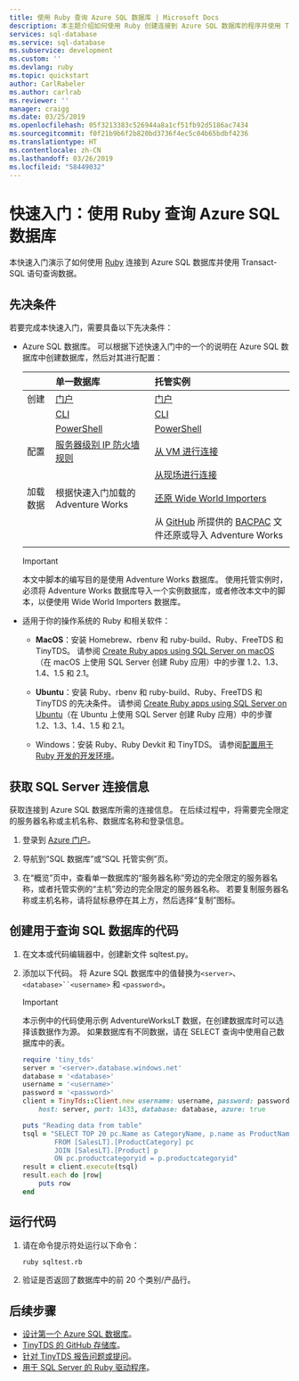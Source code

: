 ```yaml
---
title: 使用 Ruby 查询 Azure SQL 数据库 | Microsoft Docs
description: 本主题介绍如何使用 Ruby 创建连接到 Azure SQL 数据库的程序并使用 Transact-SQL 语句对其进行查询。
services: sql-database
ms.service: sql-database
ms.subservice: development
ms.custom: ''
ms.devlang: ruby
ms.topic: quickstart
author: CarlRabeler
ms.author: carlrab
ms.reviewer: ''
manager: craigg
ms.date: 03/25/2019
ms.openlocfilehash: 05f3213383c526944a8a1cf51fb92d5186ac7434
ms.sourcegitcommit: f0f21b9b6f2b820bd3736f4ec5c04b65bdbf4236
ms.translationtype: HT
ms.contentlocale: zh-CN
ms.lasthandoff: 03/26/2019
ms.locfileid: "58449032"
---
```

# <a name="quickstart-use-ruby-to-query-an-azure-sql-database"></a>快速入门：使用 Ruby 查询 Azure SQL 数据库

本快速入门演示了如何使用 [Ruby](https://www.ruby-lang.org) 连接到 Azure SQL 数据库并使用 Transact-SQL 语句查询数据。

## <a name="prerequisites"></a>先决条件

若要完成本快速入门，需要具备以下先决条件：

- Azure SQL 数据库。 可以根据下述快速入门中的一个的说明在 Azure SQL 数据库中创建数据库，然后对其进行配置：

  || 单一数据库 | 托管实例 |
  |:--- |:--- |:---|
  | 创建| [门户](sql-database-single-database-get-started.md) | [门户](sql-database-managed-instance-get-started.md) |
  || [CLI](scripts/sql-database-create-and-configure-database-cli.md) | [CLI](https://medium.com/azure-sqldb-managed-instance/working-with-sql-managed-instance-using-azure-cli-611795fe0b44) |
  || [PowerShell](scripts/sql-database-create-and-configure-database-powershell.md) | [PowerShell](scripts/sql-database-create-configure-managed-instance-powershell.md) |
  | 配置 | [服务器级别 IP 防火墙规则](sql-database-server-level-firewall-rule.md)| [从 VM 进行连接](sql-database-managed-instance-configure-vm.md)|
  |||[从现场进行连接](sql-database-managed-instance-configure-p2s.md)
  |加载数据|根据快速入门加载的 Adventure Works|[还原 Wide World Importers](sql-database-managed-instance-get-started-restore.md)
  |||从 [GitHub](https://github.com/Microsoft/sql-server-samples/tree/master/samples/databases/adventure-works) 所提供的 [BACPAC](sql-database-import.md) 文件还原或导入 Adventure Works|
  |||

  > [!IMPORTANT]
  > 本文中脚本的编写目的是使用 Adventure Works 数据库。 使用托管实例时，必须将 Adventure Works 数据库导入一个实例数据库，或者修改本文中的脚本，以便使用 Wide World Importers 数据库。
  
- 适用于你的操作系统的 Ruby 和相关软件：
  
  - **MacOS**：安装 Homebrew、rbenv 和 ruby-build、Ruby、FreeTDS 和 TinyTDS。 请参阅 [Create Ruby apps using SQL Server on macOS](https://www.microsoft.com/sql-server/developer-get-started/ruby/mac/)（在 macOS 上使用 SQL Server 创建 Ruby 应用）中的步骤 1.2、1.3、1.4、1.5 和 2.1。
  
  - **Ubuntu**：安装 Ruby、rbenv 和 ruby-build、Ruby、FreeTDS 和 TinyTDS 的先决条件。 请参阅 [Create Ruby apps using SQL Server on Ubuntu](https://www.microsoft.com/sql-server/developer-get-started/ruby/ubuntu/)（在 Ubuntu 上使用 SQL Server 创建 Ruby 应用）中的步骤 1.2、1.3、1.4、1.5 和 2.1。
  
  - Windows：安装 Ruby、Ruby Devkit 和 TinyTDS。 请参阅[配置用于 Ruby 开发的开发环境](/sql/connect/ruby/step-1-configure-development-environment-for-ruby-development)。

## <a name="get-sql-server-connection-information"></a>获取 SQL Server 连接信息

获取连接到 Azure SQL 数据库所需的连接信息。 在后续过程中，将需要完全限定的服务器名称或主机名称、数据库名称和登录信息。

1. 登录到 [Azure 门户](https://portal.azure.com/)。

2. 导航到“SQL 数据库”或“SQL 托管实例”页。

3. 在“概览”页中，查看单一数据库的“服务器名称”旁边的完全限定的服务器名称，或者托管实例的“主机”旁边的完全限定的服务器名称。 若要复制服务器名称或主机名称，请将鼠标悬停在其上方，然后选择“复制”图标。 

## <a name="create-code-to-query-your-sql-database"></a>创建用于查询 SQL 数据库的代码

1. 在文本或代码编辑器中，创建新文件 sqltest.py。
   
1. 添加以下代码。 将 Azure SQL 数据库中的值替换为`<server>`、`<database>``<username>` 和 `<password>`。
   
   >[!IMPORTANT]
   >本示例中的代码使用示例 AdventureWorksLT 数据，在创建数据库时可以选择该数据作为源。 如果数据库有不同数据，请在 SELECT 查询中使用自己数据库中的表。 
   
   ```ruby
   require 'tiny_tds'
   server = '<server>.database.windows.net'
   database = '<database>'
   username = '<username>'
   password = '<password>'
   client = TinyTds::Client.new username: username, password: password, 
       host: server, port: 1433, database: database, azure: true
   
   puts "Reading data from table"
   tsql = "SELECT TOP 20 pc.Name as CategoryName, p.name as ProductName
           FROM [SalesLT].[ProductCategory] pc
           JOIN [SalesLT].[Product] p
           ON pc.productcategoryid = p.productcategoryid"
   result = client.execute(tsql)
   result.each do |row|
       puts row
   end
   ```

## <a name="run-the-code"></a>运行代码

1. 请在命令提示符处运行以下命令：

   ```bash
   ruby sqltest.rb
   ```
   
1. 验证是否返回了数据库中的前 20 个类别/产品行。 

## <a name="next-steps"></a>后续步骤
- [设计第一个 Azure SQL 数据库](sql-database-design-first-database.md)。
- [TinyTDS 的 GitHub 存储库](https://github.com/rails-sqlserver/tiny_tds)。
- [针对 TinyTDS 报告问题或提问](https://github.com/rails-sqlserver/tiny_tds/issues)。
- [用于 SQL Server 的 Ruby 驱动程序](https://docs.microsoft.com/sql/connect/ruby/ruby-driver-for-sql-server/)。
